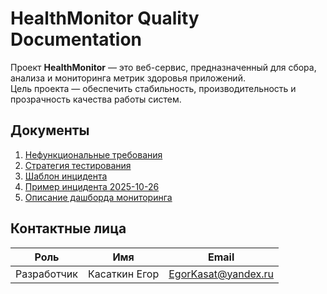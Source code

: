# HealthMonitor Quality Documentation

Проект **HealthMonitor** — это веб-сервис, предназначенный для сбора, анализа и мониторинга метрик здоровья приложений.  
Цель проекта — обеспечить стабильность, производительность и прозрачность качества работы систем.

## Документы

1. [Нефункциональные требования](./docs/requirements/quality-requirements.md)  
2. [Стратегия тестирования](./docs/testing/test-strategy.md)  
3. [Шаблон инцидента](./docs/incidents/incident-template.md)  
4. [Пример инцидента 2025-10-26](./docs/incidents/incident-2025-10-26.md)  
5. [Описание дашборда мониторинга](./docs/monitoring/dashboard-description.md)

## Контактные лица

| Роль | Имя | Email |
|------|-----|--------|
| Разработчик | Касаткин Егор | EgorKasat@yandex.ru |
